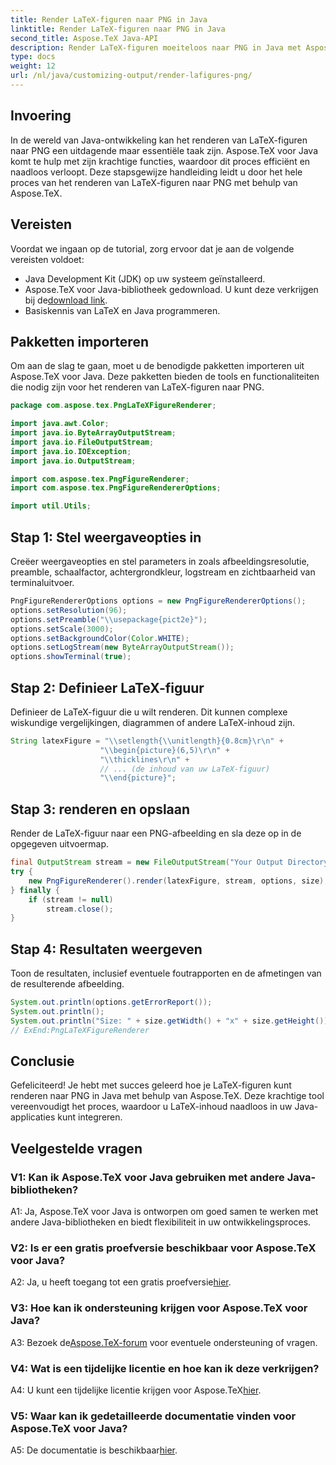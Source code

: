 ```yaml
---
title: Render LaTeX-figuren naar PNG in Java
linktitle: Render LaTeX-figuren naar PNG in Java
second_title: Aspose.TeX Java-API
description: Render LaTeX-figuren moeiteloos naar PNG in Java met Aspose.TeX. Volg deze handleiding voor een naadloze integratie.
type: docs
weight: 12
url: /nl/java/customizing-output/render-lafigures-png/
---
```

## Invoering

In de wereld van Java-ontwikkeling kan het renderen van LaTeX-figuren naar PNG een uitdagende maar essentiële taak zijn. Aspose.TeX voor Java komt te hulp met zijn krachtige functies, waardoor dit proces efficiënt en naadloos verloopt. Deze stapsgewijze handleiding leidt u door het hele proces van het renderen van LaTeX-figuren naar PNG met behulp van Aspose.TeX.

## Vereisten

Voordat we ingaan op de tutorial, zorg ervoor dat je aan de volgende vereisten voldoet:

- Java Development Kit (JDK) op uw systeem geïnstalleerd.
-  Aspose.TeX voor Java-bibliotheek gedownload. U kunt deze verkrijgen bij de[download link](https://releases.aspose.com/tex/java/).
- Basiskennis van LaTeX en Java programmeren.

## Pakketten importeren

Om aan de slag te gaan, moet u de benodigde pakketten importeren uit Aspose.TeX voor Java. Deze pakketten bieden de tools en functionaliteiten die nodig zijn voor het renderen van LaTeX-figuren naar PNG.

```java
package com.aspose.tex.PngLaTeXFigureRenderer;

import java.awt.Color;
import java.io.ByteArrayOutputStream;
import java.io.FileOutputStream;
import java.io.IOException;
import java.io.OutputStream;

import com.aspose.tex.PngFigureRenderer;
import com.aspose.tex.PngFigureRendererOptions;

import util.Utils;
```

## Stap 1: Stel weergaveopties in

Creëer weergaveopties en stel parameters in zoals afbeeldingsresolutie, preamble, schaalfactor, achtergrondkleur, logstream en zichtbaarheid van terminaluitvoer.

```java
PngFigureRendererOptions options = new PngFigureRendererOptions();
options.setResolution(96);
options.setPreamble("\\usepackage{pict2e}");
options.setScale(3000);
options.setBackgroundColor(Color.WHITE);
options.setLogStream(new ByteArrayOutputStream());
options.showTerminal(true);
```

## Stap 2: Definieer LaTeX-figuur

Definieer de LaTeX-figuur die u wilt renderen. Dit kunnen complexe wiskundige vergelijkingen, diagrammen of andere LaTeX-inhoud zijn.

```java
String latexFigure = "\\setlength{\\unitlength}{0.8cm}\r\n" +
                    "\\begin{picture}(6,5)\r\n" +
                    "\\thicklines\r\n" +
                    // ... (de inhoud van uw LaTeX-figuur)
                    "\\end{picture}";
```

## Stap 3: renderen en opslaan

Render de LaTeX-figuur naar een PNG-afbeelding en sla deze op in de opgegeven uitvoermap.

```java
final OutputStream stream = new FileOutputStream("Your Output Directory" + "text-and-formula.png");
try {
    new PngFigureRenderer().render(latexFigure, stream, options, size);
} finally {
    if (stream != null)
        stream.close();
}
```

## Stap 4: Resultaten weergeven

Toon de resultaten, inclusief eventuele foutrapporten en de afmetingen van de resulterende afbeelding.

```java
System.out.println(options.getErrorReport());
System.out.println();
System.out.println("Size: " + size.getWidth() + "x" + size.getHeight());
// ExEnd:PngLaTeXFigureRenderer
```

## Conclusie

Gefeliciteerd! Je hebt met succes geleerd hoe je LaTeX-figuren kunt renderen naar PNG in Java met behulp van Aspose.TeX. Deze krachtige tool vereenvoudigt het proces, waardoor u LaTeX-inhoud naadloos in uw Java-applicaties kunt integreren.

## Veelgestelde vragen

### V1: Kan ik Aspose.TeX voor Java gebruiken met andere Java-bibliotheken?

A1: Ja, Aspose.TeX voor Java is ontworpen om goed samen te werken met andere Java-bibliotheken en biedt flexibiliteit in uw ontwikkelingsproces.

### V2: Is er een gratis proefversie beschikbaar voor Aspose.TeX voor Java?

 A2: Ja, u heeft toegang tot een gratis proefversie[hier](https://releases.aspose.com/).

### V3: Hoe kan ik ondersteuning krijgen voor Aspose.TeX voor Java?

 A3: Bezoek de[Aspose.TeX-forum](https://forum.aspose.com/c/tex/47) voor eventuele ondersteuning of vragen.

### V4: Wat is een tijdelijke licentie en hoe kan ik deze verkrijgen?

 A4: U kunt een tijdelijke licentie krijgen voor Aspose.TeX[hier](https://purchase.aspose.com/temporary-license/).

### V5: Waar kan ik gedetailleerde documentatie vinden voor Aspose.TeX voor Java?

 A5: De documentatie is beschikbaar[hier](https://reference.aspose.com/tex/java/).